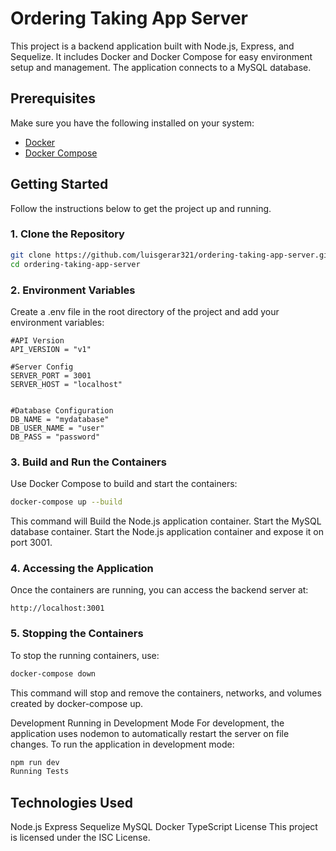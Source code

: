 # Ordering Taking App Server

This project is a backend application built with Node.js, Express, and Sequelize. It includes Docker and Docker Compose for easy environment setup and management. The application connects to a MySQL database.

## Prerequisites

Make sure you have the following installed on your system:

- [Docker](https://docs.docker.com/get-docker/)
- [Docker Compose](https://docs.docker.com/compose/install/)

## Getting Started

Follow the instructions below to get the project up and running.

### 1. Clone the Repository

```bash
git clone https://github.com/luisgerar321/ordering-taking-app-server.git
cd ordering-taking-app-server
```

### 2. Environment Variables

Create a .env file in the root directory of the project and add your environment variables:

```
#API Version
API_VERSION = "v1"

#Server Config
SERVER_PORT = 3001
SERVER_HOST = "localhost"


#Database Configuration
DB_NAME = "mydatabase"
DB_USER_NAME = "user"
DB_PASS = "password"

```

### 3. Build and Run the Containers

Use Docker Compose to build and start the containers:

```bash
docker-compose up --build
```

This command will Build the Node.js application container.
Start the MySQL database container.
Start the Node.js application container and expose it on port 3001.

### 4. Accessing the Application

Once the containers are running, you can access the backend server at:

```
http://localhost:3001
```

### 5. Stopping the Containers

To stop the running containers, use:

```bash
docker-compose down
```

This command will stop and remove the containers, networks, and volumes created by docker-compose up.

Development
Running in Development Mode
For development, the application uses nodemon to automatically restart the server on file changes. To run the application in development mode:

```bash
npm run dev
Running Tests
```

## Technologies Used

Node.js
Express
Sequelize
MySQL
Docker
TypeScript
License
This project is licensed under the ISC License.
